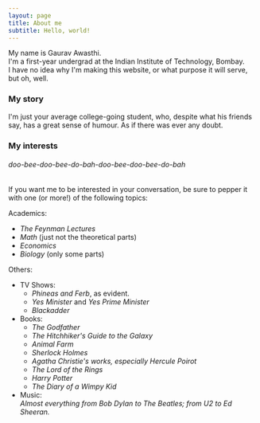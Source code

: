 ```yaml
---
layout: page
title: About me
subtitle: Hello, world!
---
```


My name is Gaurav Awasthi.  
I'm a first-year undergrad at the Indian Institute of Technology, Bombay.  
I have no idea why I'm making this website, or what purpose it will serve, but oh, well.

### My story
I'm just your average college-going student, who, despite what his friends say, has a great sense of humour. As if there was ever any doubt.  

### My interests
###### doo-bee-doo-bee-do-bah-doo-bee-doo-bee-do-bah
If you want me to be interested in your conversation, be sure to pepper it with one (or more!) of the following topics:  


Academics:
* _The Feynman Lectures_
* _Math_ (just not the theoretical parts)
* _Economics_
* _Biology_ (only some parts)


Others:
* TV Shows:
  * _Phineas and Ferb_, as evident.
  * _Yes Minister_ and _Yes Prime Minister_
  * _Blackadder_ 
* Books:
  * _The Godfather_ 
  * _The Hitchhiker's Guide to the Galaxy_
  * _Animal Farm_
  * _Sherlock Holmes_
  * _Agatha Christie's works, especially Hercule Poirot_
  * _The Lord of the Rings_
  * _Harry Potter_
  * _The Diary of a Wimpy Kid_
* Music:  
  _Almost everything from Bob Dylan to The Beatles; from U2 to Ed Sheeran._


